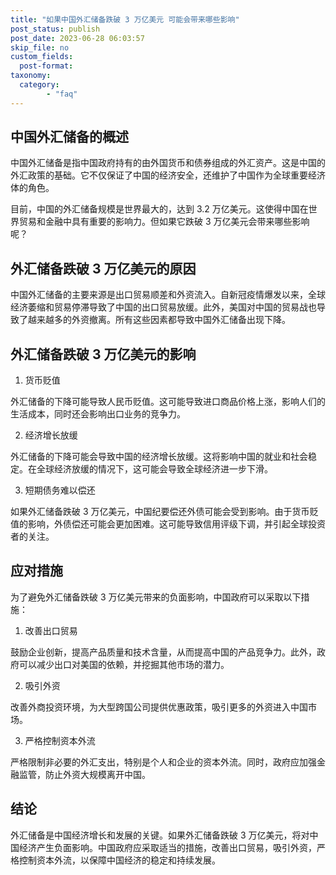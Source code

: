 ```yaml
---
title: "如果中国外汇储备跌破 3 万亿美元 可能会带来哪些影响"
post_status: publish
post_date: 2023-06-28 06:03:57
skip_file: no
custom_fields: 
  post-format: 
taxonomy:
  category:
        - "faq"
---
```


## 中国外汇储备的概述

中国外汇储备是指中国政府持有的由外国货币和债券组成的外汇资产。这是中国的外汇政策的基础。它不仅保证了中国的经济安全，还维护了中国作为全球重要经济体的角色。

目前，中国的外汇储备规模是世界最大的，达到 3.2 万亿美元。这使得中国在世界贸易和金融中具有重要的影响力。但如果它跌破 3 万亿美元会带来哪些影响呢？

## 外汇储备跌破 3 万亿美元的原因

中国外汇储备的主要来源是出口贸易顺差和外资流入。自新冠疫情爆发以来，全球经济萎缩和贸易停滞导致了中国的出口贸易放缓。此外，美国对中国的贸易战也导致了越来越多的外资撤离。所有这些因素都导致中国外汇储备出现下降。

## 外汇储备跌破 3 万亿美元的影响

1. 货币贬值

外汇储备的下降可能导致人民币贬值。这可能导致进口商品价格上涨，影响人们的生活成本，同时还会影响出口业务的竞争力。

2. 经济增长放缓

外汇储备的下降可能会导致中国的经济增长放缓。这将影响中国的就业和社会稳定。在全球经济放缓的情况下，这可能会导致全球经济进一步下滑。

3. 短期债务难以偿还

如果外汇储备跌破 3 万亿美元，中国纪要偿还外债可能会受到影响。由于货币贬值的影响，外债偿还可能会更加困难。这可能导致信用评级下调，并引起全球投资者的关注。

## 应对措施

为了避免外汇储备跌破 3 万亿美元带来的负面影响，中国政府可以采取以下措施：

1. 改善出口贸易

鼓励企业创新，提高产品质量和技术含量，从而提高中国的产品竞争力。此外，政府可以减少出口对美国的依赖，并挖掘其他市场的潜力。

2. 吸引外资

改善外商投资环境，为大型跨国公司提供优惠政策，吸引更多的外资进入中国市场。

3. 严格控制资本外流

严格限制非必要的外汇支出，特别是个人和企业的资本外流。同时，政府应加强金融监管，防止外资大规模离开中国。

## 结论

外汇储备是中国经济增长和发展的关键。如果外汇储备跌破 3 万亿美元，将对中国经济产生负面影响。中国政府应采取适当的措施，改善出口贸易，吸引外资，严格控制资本外流，以保障中国经济的稳定和持续发展。

